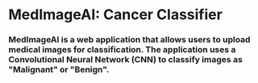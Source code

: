 # MedImageAI: Cancer Classifier
### MedImageAI is a web application that allows users to upload medical images for classification. The application uses a Convolutional Neural Network (CNN) to classify images as "Malignant" or "Benign".
